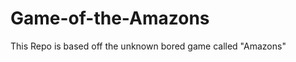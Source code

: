 Game-of-the-Amazons
===================

This Repo is based off the unknown bored game called "Amazons" 
